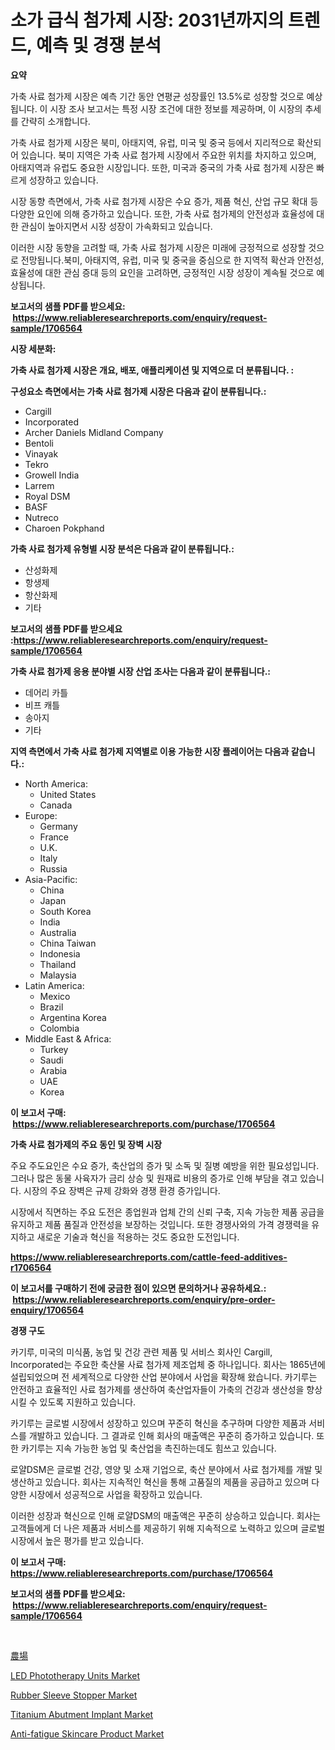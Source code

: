 <p><h1>소가 급식 첨가제 시장: 2031년까지의 트렌드, 예측 및 경쟁 분석</h1></p><p><strong>요약</strong></p>
<p><p>가축 사료 첨가제 시장은 예측 기간 동안 연평균 성장률인 13.5%로 성장할 것으로 예상됩니다. 이 시장 조사 보고서는 특정 시장 조건에 대한 정보를 제공하며, 이 시장의 추세를 간략히 소개합니다. </p><p>가축 사료 첨가제 시장은 북미, 아태지역, 유럽, 미국 및 중국 등에서 지리적으로 확산되어 있습니다. 북미 지역은 가축 사료 첨가제 시장에서 주요한 위치를 차지하고 있으며, 아태지역과 유럽도 중요한 시장입니다. 또한, 미국과 중국의 가축 사료 첨가제 시장은 빠르게 성장하고 있습니다.</p><p>시장 동향 측면에서, 가축 사료 첨가제 시장은 수요 증가, 제품 혁신, 산업 규모 확대 등 다양한 요인에 의해 증가하고 있습니다. 또한, 가축 사료 첨가제의 안전성과 효율성에 대한 관심이 높아지면서 시장 성장이 가속화되고 있습니다.</p><p>이러한 시장 동향을 고려할 때, 가축 사료 첨가제 시장은 미래에 긍정적으로 성장할 것으로 전망됩니다.북미, 아태지역, 유럽, 미국 및 중국을 중심으로 한 지역적 확산과 안전성, 효율성에 대한 관심 증대 등의 요인을 고려하면, 긍정적인 시장 성장이 계속될 것으로 예상됩니다.</p></p>
<p><strong>보고서의 샘플 PDF를 받으세요: &nbsp;<a href="https://www.reliableresearchreports.com/enquiry/request-sample/1706564">https://www.reliableresearchreports.com/enquiry/request-sample/1706564</a></strong></p>
<p><strong>시장 세분화:</strong></p>
<p><strong> 가축 사료 첨가제 시장은 개요, 배포, 애플리케이션 및 지역으로 더 분류됩니다. :</strong></p>
<p><strong>구성요소 측면에서는 가축 사료 첨가제 시장은 다음과 같이 분류됩니다.:</strong></p>
<p><ul><li>Cargill</li><li>Incorporated</li><li>Archer Daniels Midland Company</li><li>Bentoli</li><li>Vinayak</li><li>Tekro</li><li>Growell India</li><li>Larrem</li><li>Royal DSM</li><li>BASF</li><li>Nutreco</li><li>Charoen Pokphand</li></ul></p>
<p><strong> 가축 사료 첨가제 유형별 시장 분석은 다음과 같이 분류됩니다.:</strong></p>
<p><ul><li>산성화제</li><li>항생제</li><li>항산화제</li><li>기타</li></ul></p>
<p><strong>보고서의 샘플 PDF를 받으세요 :<a href="https://www.reliableresearchreports.com/enquiry/request-sample/1706564">https://www.reliableresearchreports.com/enquiry/request-sample/1706564</a></strong></p>
<p><strong> 가축 사료 첨가제 응용 분야별 시장 산업 조사는 다음과 같이 분류됩니다.:</strong></p>
<p><ul><li>데어리 카틀</li><li>비프 캐틀</li><li>송아지</li><li>기타</li></ul></p>
<p><strong>지역 측면에서 가축 사료 첨가제 지역별로 이용 가능한 시장 플레이어는 다음과 같습니다.:</strong></p>
<p><ul>
    <li>
        North America:
        <ul>
            <li>United States</li>
            <li>Canada</li>
        </ul>
    </li>
    <li>
        Europe:
        <ul>
            <li>Germany</li>
            <li>France</li>
            <li>U.K.</li>
            <li>Italy</li>
            <li>Russia</li>
        </ul>
    </li>
    <li>
        Asia-Pacific:
        <ul>
            <li>China</li>
            <li>Japan</li>
            <li>South Korea</li>
            <li>India</li>
            <li>Australia</li>
            <li>China Taiwan</li>
            <li>Indonesia</li>
            <li>Thailand</li>
            <li>Malaysia</li>
        </ul>
    </li>
    <li>
        Latin America:
        <ul>
            <li>Mexico</li>
            <li>Brazil</li>
            <li>Argentina Korea</li>
            <li>Colombia</li>
        </ul>
    </li>
    <li>
        Middle East & Africa:
        <ul>
            <li>Turkey</li>
            <li>Saudi</li>
            <li>Arabia</li>
            <li>UAE</li>
            <li>Korea</li>
        </ul>
    </li>
    </ul></p>
<p><strong>이 보고서 구매: &nbsp;<a href="https://www.reliableresearchreports.com/purchase/1706564">https://www.reliableresearchreports.com/purchase/1706564</a></strong></p>
<p><strong>가축 사료 첨가제의 주요 동인 및 장벽 시장</strong></p>
<p><p>주요 주도요인은 수요 증가, 축산업의 증가 및 소독 및 질병 예방을 위한 필요성입니다. 그러나 많은 동물 사육자가 금리 상승 및 원재료 비용의 증가로 인해 부담을 겪고 있습니다. 시장의 주요 장벽은 규제 강화와 경쟁 환경 증가입니다.</p><p>시장에서 직면하는 주요 도전은 종업원과 업체 간의 신뢰 구축, 지속 가능한 제품 공급을 유지하고 제품 품질과 안전성을 보장하는 것입니다. 또한 경쟁사와의 가격 경쟁력을 유지하고 새로운 기술과 혁신을 적용하는 것도 중요한 도전입니다.</p></p>
<p><strong><a href="https://www.reliableresearchreports.com/cattle-feed-additives-r1706564">https://www.reliableresearchreports.com/cattle-feed-additives-r1706564</a></strong></p>
<p><strong>이 보고서를 구매하기 전에 궁금한 점이 있으면 문의하거나 공유하세요.: &nbsp;<a href="https://www.reliableresearchreports.com/enquiry/pre-order-enquiry/1706564">https://www.reliableresearchreports.com/enquiry/pre-order-enquiry/1706564</a></strong></p>
<p><strong>경쟁 구도</strong></p>
<p><p>카기루, 미국의 미식품, 농업 및 건강 관련 제품 및 서비스 회사인 Cargill, Incorporated는 주요한 축산물 사료 첨가제 제조업체 중 하나입니다. 회사는 1865년에 설립되었으며 전 세계적으로 다양한 산업 분야에서 사업을 확장해 왔습니다. 카기루는 안전하고 효율적인 사료 첨가제를 생산하여 축산업자들이 가축의 건강과 생산성을 향상시킬 수 있도록 지원하고 있습니다.</p><p>카기루는 글로벌 시장에서 성장하고 있으며 꾸준히 혁신을 추구하며 다양한 제품과 서비스를 개발하고 있습니다. 그 결과로 인해 회사의 매출액은 꾸준히 증가하고 있습니다. 또한 카기루는 지속 가능한 농업 및 축산업을 촉진하는데도 힘쓰고 있습니다.</p><p>로얄DSM은 글로벌 건강, 영양 및 소재 기업으로, 축산 분야에서 사료 첨가제를 개발 및 생산하고 있습니다. 회사는 지속적인 혁신을 통해 고품질의 제품을 공급하고 있으며 다양한 시장에서 성공적으로 사업을 확장하고 있습니다.</p><p>이러한 성장과 혁신으로 인해 로얄DSM의 매출액은 꾸준히 상승하고 있습니다. 회사는 고객들에게 더 나은 제품과 서비스를 제공하기 위해 지속적으로 노력하고 있으며 글로벌 시장에서 높은 평가를 받고 있습니다.</p></p>
<p><strong>이 보고서 구매: &nbsp; <a href="https://www.reliableresearchreports.com/purchase/1706564">https://www.reliableresearchreports.com/purchase/1706564</a></strong></p>
<p><strong>보고서의 샘플 PDF를 받으세요: &nbsp;<a href="https://www.reliableresearchreports.com/enquiry/request-sample/1706564">https://www.reliableresearchreports.com/enquiry/request-sample/1706564</a></strong><strong></strong></p>
<p>&nbsp;</p>
<p><p><a href="https://github.com/dandier2003/Market-Research-Report-List-1/blob/main/776517235429.md">農場</a></p><p><a href="https://github.com/mharielmesa/Market-Research-Report-List-2/blob/main/led-phototherapy-units-market.md">LED Phototherapy Units Market</a></p><p><a href="https://www.linkedin.com/pulse/rubber-sleeve-stopper-market-size-reflecting-forecast-cb08f?trackingId=x9Jd79Mmp25CX4ULABEFzg%3D%3D">Rubber Sleeve Stopper Market</a></p><p><a href="https://github.com/suaretopek9/Market-Research-Report-List-2/blob/main/titanium-abutment-implant-market.md">Titanium Abutment Implant Market</a></p><p><a href="https://www.linkedin.com/pulse/anti-fatigue-skincare-product-market-research-report-unlocks-ihn6e?trackingId=RFc084prX0qsCIQM%2FznJAw%3D%3D">Anti-fatigue Skincare Product Market</a></p></p>